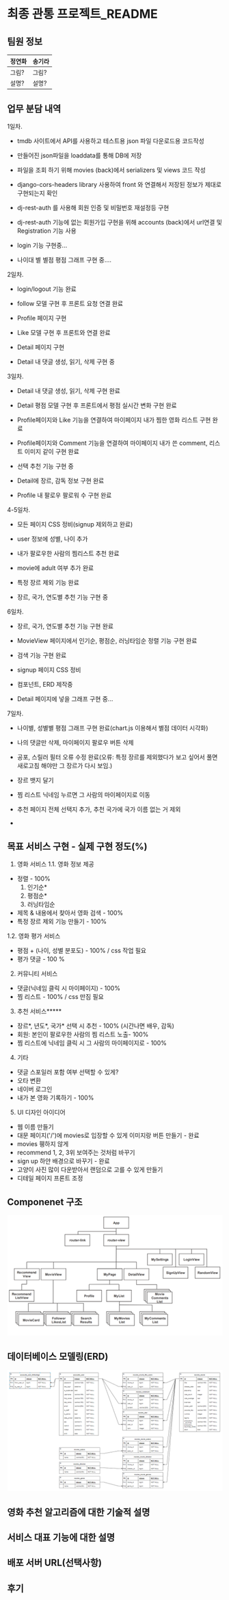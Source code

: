 # 최종 관통 프로젝트_README

## 팀원 정보

| 정연화 | 송기라 |
| --- | --- |
| 그림? | 그림? |
| 설명? | 설명? |

## 업무 분담 내역

1일차. 

- tmdb 사이트에서 API를 사용하고 테스트용 json 파일 다운로드용 코드작성 

- 만들어진 json파일을 loaddata를 통해 DB에 저장

- 파일을 조회 하기 위해 movies (back)에서 serializers 및 views 코드 작성

- django-cors-headers library 사용하여 front 와 연결해서 저장된 정보가 제대로 구현되는지 확인

- dj-rest-auth 를 사용해 회원 인증 및 비밀번호 재설정등 구현

- dj-rest-auth 기능에 없는 회원가입 구현을 위해 accounts (back)에서 url연결 및 Registration 기능 사용

- login 기능 구현중...

- 나이대 별 별점 평점 그래프 구현 중....

2일차. 

- login/logout 기능 완료

- follow 모델 구현 후 프론트 요청 연결 완료

- Profile 페이지 구현

- Like 모델 구현 후 프론트와 연결 완료

- Detail 페이지 구현

- Detail 내 댓글 생성, 읽기, 삭제 구현 중

3일차.

- Detail 내 댓글 생성, 읽기, 삭제 구현 완료

- Detail 평점 모델 구현 후 프론트에서 평점 실시간 변화 구현 완료

- Profile페이지와 Like 기능을 연결하여 마이페이지 내가 찜한 영화 리스트 구현 완료

- Profile페이지와 Comment 기능을 연결하여 마이페이지 내가 쓴 comment, 리스트 이미지 같이 구현 완료

- 선택 추천 기능 구현 중

- Detail에 장르, 감독 정보 구현 완료

- Profile 내 팔로우 팔로워 수 구현 완료

4-5일차.

- 모든 페이지 CSS 정비(signup 제외하고 완료)

- user 정보에 성별, 나이 추가

- 내가 팔로우한 사람의 찜리스트 추천 완료

- movie에 adult 여부 추가 완료

- 특정 장르 제외 기능 완료

- 장르, 국가, 연도별 추천 기능 구현 중

6일차.

- 장르, 국가, 연도별 추천 기능 구현 완료

- MovieView 페이지에서 인기순, 평점순, 러닝타임순 정렬 기능 구현 완료

- 검색 기능 구현 완료

- signup 페이지 CSS 정비 

- 컴포넌트, ERD 제작중

- Detail 페이지에 넣을 그래프 구현 중...

7일차.

- 나이별, 성별별 평점 그래프 구현 완료(chart.js 이용해서 별점 데이터 시각화)

- 나의 댓글만 삭제, 마이페이지 팔로우 버튼 삭제

- 공포, 스릴러 필터 오류 수정 완료(오류: 특정 장르를 제외했다가 보고 싶어서 풀면 새로고침 해야만 그 장르가 다시 보임.)

- 장르 뱃지 달기

- 찜 리스트 닉네임 누르면 그 사람의 마이페이지로 이동

- 추천 페이지 전체 선택지 추가, 추천 국가에 국가 이름 없는 거 제외

- 

## 목표 서비스 구현 - 실제 구현 정도(%)

1. 영화 서비스
   1.1. 영화 정보 제공
- 정렬 - 100%
  1) 인기순*
  2) 평점순*
  3) 러닝타임순
- 제목 & 내용에서 찾아서 영화 검색 - 100%
- 특정 장르 제외 기능 만들기 - 100%

1.2. 영화 평가 서비스

- 평점 + (나이, 성별 분포도) - 100% / css 작업 필요
- 평가 댓글 - 100 %
2. 커뮤니티 서비스
- 댓글(닉네임 클릭 시 마이페이지)  - 100%
- 찜 리스트 - 100% / css 만짐 필요
3. 추천 서비스*****
- 장르*, 년도*, 국가* 선택 시 추천 - 100% (시간나면 배우, 감독)
- 회원: 본인이 팔로우한 사람의 찜 리스트 노출- 100%
- 찜 리스트에 닉네임 클릭 시 그 사람의 마이페이지로 - 100%
4. 기타
- 댓글 스포일러 포함 여부 선택할 수 있게?
- 오타 변환
- 네이버 로그인
- 내가 본 영화 기록하기 - 100%

5. UI 디자인 아이디어
- 웹 이름 만들기
- 대문 페이지('/')에 movies로 입장할 수 있게 이미지랑 버튼 만들기 - 완료
- movies 휑하지 않게
- recommend 1, 2, 3위 보여주는 것처럼 바꾸기
- sign up 하얀 배경으로 바꾸기 - 완료
- 고양이 사진 많이 다운받아서 랜덤으로 고를 수 있게 만들기
- 디테일 페이지 프론트 조정

## Componenet 구조



![component structure.PNG](README_1121(6일차)_assets/29917dd4cedac31ede62ff63c71c882e6eb542f8.PNG)

## 데이터베이스 모델링(ERD)

![DB structure.PNG](README_1121(6일차)_assets/d4f826cb64a1c4d90b09edce1537d6c8f0960f6e.PNG)



## 영화 추천 알고리즘에 대한 기술적 설명

## 서비스 대표 기능에 대한 설명

## 배포 서버 URL(선택사항)

## 후기